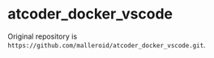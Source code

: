 # atcoder_docker_vscode

Original repository is `https://github.com/malleroid/atcoder_docker_vscode.git`.
